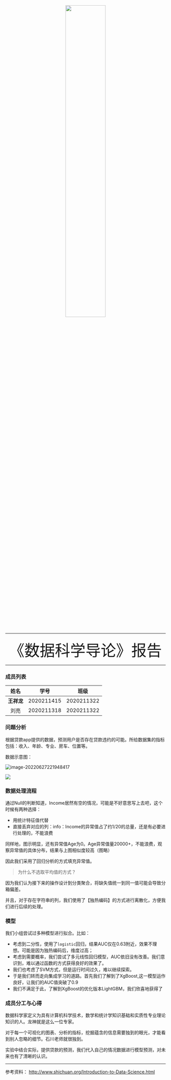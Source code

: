<div align=center>
<img src="http://img.070077.xyz/202204021121013.png" width="50%" />
</div>

---


<div align=center><font size='70'>《数据科学导论》报告</font></div>


---



### 成员列表

|    姓名    |    学号    |    班级    |
| :--------: | :--------: | :--------: |
| **王祥龙** | 2020211415 | 2020211322 |
|    刘亮    | 2020211318 | 2020211322 |

### 问题分析

根据贷款app提供的数据，预测用户是否存在贷款违约的可能。所给数据集的指标包括：收入、年龄、专业、房车、位置等。

数据示意图：

![image-20220627221948417](http://img.070077.xyz/202206272219494.png)

<img src="http://img.070077.xyz/202206271241367.png"/>

### 数据处理流程

通过Null的判断知道，Income居然有空的情况，可能是不好意思写上去吧，这个时候有两种选择：

- 用统计特征值代替
- 直接丢弃对应的列：info：Income的异常值占了约1/20的总量，还是有必要进行处理的，不能浪费

同样地，图示明显，还有异常值Age为0。Age异常值量20000+，不能浪费，观察异常值的具体分布，结果与上图相似度较高（图略）

因此我们采用了回归分析的方式填充异常值。

> 为什么不选取平均值的方式？

因为我们认为接下来的操作设计到分类聚合，将缺失值统一到同一值可能会导致分箱偏差。

并且，对于存在字符串的列，我们使用了【独热编码】的方式进行离散化，方便我们进行后续的处理。



### 模型

我们小组尝试过多种模型进行拟合。比如：
- 考虑到二分性，使用了`logistic`回归，结果AUC仅在0.63附近，效果不理想。可能是因为独热编码后，维度过高；
- 考虑到需要概率，我们尝试了多元线性回归模型，AUC依旧没有改善。我们意识到，难以通过函数的方式获得良好的效果了。
- 我们也考虑了SVM方式，但是运行时间过久，难以继续探索。
- 于是我们转而走向集成学习的道路。首先我们了解到了XgBoost,这一模型运作良好，让我们的AUC值突破了0.9
- 我们不满足于此，了解到XgBoost的优化版本LightGBM，我们欣喜地获得了


### 成员分工与心得

数据科学家定义为具有计算机科学技术，数学和统计学知识基础和实质性专业理论知识的人。龙神就是这么一位专家。

对于每一个可视化的图表、分析的指标，挖掘蕴含的信息需要独到的眼光，才能看到别人忽略的细节。石川老师就很独到。

实验中结合实际，提供贷款的预测，我们代入自己的情况数据进行模型预测，对未来也有了清晰的认识。

---
参考资料：
http://www.shichuan.org/Introduction-to-Data-Science.html